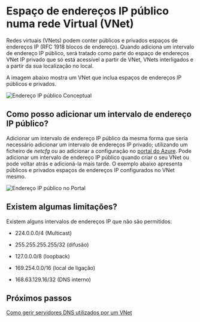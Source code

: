 <properties 
   pageTitle="Como utilizar endereços IP públicos numa rede virtual"
   description="Saiba como configurar uma rede virtual para utilizar endereços IP públicos"
   services="virtual-network"
   documentationCenter="na"
   authors="jimdial"
   manager="carmonm"
   editor="tysonn" />
<tags 
   ms.service="virtual-network"
   ms.devlang="na"
   ms.topic="article"
   ms.tgt_pltfrm="na"
   ms.workload="infrastructure-services"
   ms.date="04/27/2016"
   ms.author="jdial" />

# <a name="public-ip-address-space-in-a-virtual-network-vnet"></a>Espaço de endereços IP público numa rede Virtual (VNet)

Redes virtuais (VNets) podem conter públicos e privados espaços de endereços IP (RFC 1918 blocos de endereço). Quando adiciona um intervalo de endereço IP público, será tratado como parte do espaço de endereços VNet IP privado que só está acessível a partir de VNet, VNets interligados e a partir da sua localização no local.

A imagem abaixo mostra um VNet que inclua espaços de endereços IP públicos e privados.

![Endereço IP público Conceptual](./media/virtual-networks-public-ip-within-vnet/IC775683.jpg)

## <a name="how-do-i-add-a-public-ip-address-range"></a>Como posso adicionar um intervalo de endereço IP público?

Adicionar um intervalo de endereço IP público da mesma forma que seria necessário adicionar um intervalo de endereços IP privado; utilizando um ficheiro de *netcfg* ou ao adicionar a configuração no [portal do Azure](http://portal.azure.com). Pode adicionar um intervalo de endereço IP público quando criar o seu VNet ou pode voltar atrás e adicioná-la mais tarde. O exemplo abaixo apresenta públicos e privados espaços de endereços IP configurados no VNet mesmo.

![Endereço IP público no Portal](./media/virtual-networks-public-ip-within-vnet/IC775684.png)

## <a name="are-there-any-limitations"></a>Existem algumas limitações?

Existem alguns intervalos de endereços IP que não são permitidos:

- 224.0.0.0/4 (Multicast)

- 255.255.255.255/32 (difusão)

- 127.0.0.0/8 (loopback)

- 169.254.0.0/16 (local de ligação)

- 168.63.129.16/32 (DNS interno)

## <a name="next-steps"></a>Próximos passos

[Como gerir servidores DNS utilizados por um VNet](virtual-networks-manage-dns-in-vnet.md)